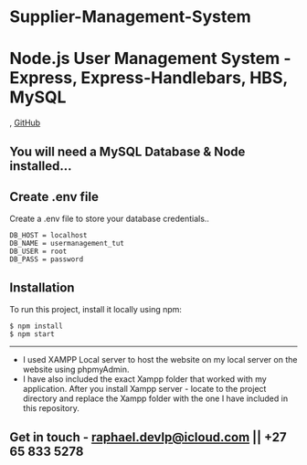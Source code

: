 ﻿# Supplier-Management-System
# Node.js User Management System - Express, Express-Handlebars, HBS, MySQL


,
[GitHub](https://github.com/Raphael-devlpr)

##  You will need a MySQL Database & Node installed...


## Create .env file
Create a .env file to store your database credentials..

```
DB_HOST = localhost
DB_NAME = usermanagement_tut
DB_USER = root
DB_PASS = password
```

## Installation
To run this project, install it locally using npm:

```
$ npm install
$ npm start
```
---------------------------------------------------------------------------------------
* I used XAMPP Local server to host the website on my local server on the website using phpmyAdmin. 
* I have also included the exact Xampp folder that worked with my application. After you install Xampp server - locate to the project directory and replace the Xampp folder with the one I have included in this repository. 

## Get in touch - raphael.devlp@icloud.com || +27 65 833 5278


